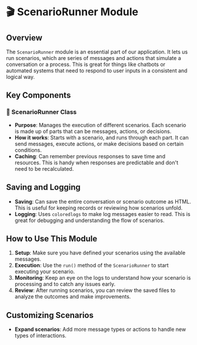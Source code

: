 # 🎬 ScenarioRunner Module

## Overview

The `ScenarioRunner` module is an essential part of our application. It lets us run scenarios, which are series of messages and actions that simulate a conversation or a process. This is great for things like chatbots or automated systems that need to respond to user inputs in a consistent and logical way.

## Key Components

### 🏃 ScenarioRunner Class

- **Purpose**: Manages the execution of different scenarios. Each scenario is made up of parts that can be messages, actions, or decisions.
- **How it works**: Starts with a scenario, and runs through each part. It can send messages, execute actions, or make decisions based on certain conditions.
- **Caching**: Can remember previous responses to save time and resources. This is handy when responses are predictable and don't need to be recalculated.

## Saving and Logging

- **Saving**: Can save the entire conversation or scenario outcome as HTML. This is useful for keeping records or reviewing how scenarios unfold.
- **Logging**: Uses `coloredlogs` to make log messages easier to read. This is great for debugging and understanding the flow of scenarios.

## How to Use This Module

1. **Setup**: Make sure you have defined your scenarios using the available messages.
2. **Execution**: Use the `run()` method of the `ScenarioRunner` to start executing your scenario.
3. **Monitoring**: Keep an eye on the logs to understand how your scenario is processing and to catch any issues early.
4. **Review**: After running scenarios, you can review the saved files to analyze the outcomes and make improvements.

## Customizing Scenarios

- **Expand scenarios**: Add more message types or actions to handle new types of interactions.
